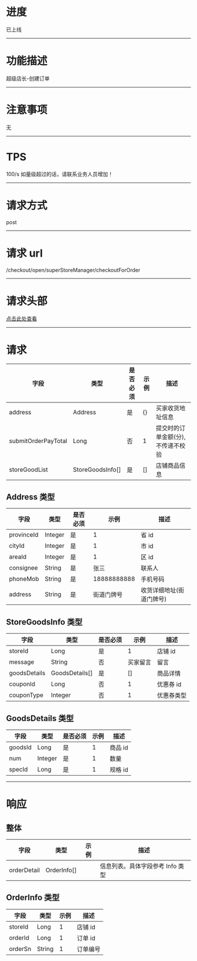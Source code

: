 # 进度
已上线

---

# 功能描述
超级店长-创建订单

---

# 注意事项
无

---

# TPS
100/s 如量级超过的话，请联系业务人员增加！

---

# 请求方式
post

---

# 请求 url
/checkout/open/superStoreManager/checkoutForOrder

---

# 请求头部
[点击此处查看](./超级店长-统一请求头部及签名方式.md)

---

# 请求
| 字段                 | 类型             | 是否必须  | 示例  | 描述                              |
| ------------------- | ---------------- | -------- | ---- | --------------------------------- |
| address             | Address          | 是       | {}   | 买家收货地址信息                  |
| submitOrderPayTotal | Long             | 否       | 1    | 提交时的订单金额(分),不传递不校验 |
| storeGoodList       | StoreGoodsInfo[] | 是       | []   | 店铺商品信息                      |


## Address 类型
| 字段       | 类型    | 是否必须 | 示例        | 描述                     |
| ---------- | ------- | -------- | ----------- | ------------------------ |
| provinceId | Integer | 是       | 1           | 省 id                    |
| cityId     | Integer | 是       | 1           | 市 id                    |
| areaId     | Integer | 是       | 1           | 区 id                    |
| consignee  | String  | 是       | 张三        | 联系人                   |
| phoneMob   | String  | 是       | 18888888888 | 手机号码                 |
| address    | String  | 是       | 街道门牌号  | 收货详细地址(街道门牌号) |


## StoreGoodsInfo 类型
| 字段         | 类型           | 是否必须 | 示例     | 描述       |
| ------------ | -------------- | -------- | -------- | ---------- |
| storeId      | Long           | 是       | 1        | 店铺 id    |
| message      | String         | 否       | 买家留言 | 留言       |
| goodsDetails | GoodsDetails[] | 是       | []       | 商品详情   |
| couponId     | Long           | 否       | 1        | 优惠券 id  |
| couponType   | Integer        | 否       | 1        | 优惠券类型 |


## GoodsDetails 类型
| 字段    | 类型    | 是否必须 | 示例 | 描述    |
| ------- | ------- | -------- | ---- | ------- |
| goodsId | Long    | 是       | 1    | 商品 id |
| num     | Integer | 是       | 1    | 数量    |
| specId  | Long    | 是       | 1    | 规格 id |

---

# 响应
## 整体
| 字段        | 类型        | 示例 | 描述                             |
| ----------- | ----------- | ---- | -------------------------------- |
| orderDetail | OrderInfo[] |      | 信息列表。具体字段参考 Info 类型 |


## OrderInfo 类型
| 字段    | 类型    | 示例  | 描述     |
| ------- | ------ | ---- | -------- |
| storeId | Long   | 1    | 店铺 id  |
| orderId | Long   | 1    | 订单 id  |
| orderSn | String | 1    | 订单编号 |
